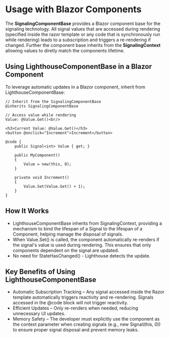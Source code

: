 # Usage with Blazor Components
The **SignalingComponentBase** provides a Blazor component base for the signaling technology. All signal values that are accessed during rendering (specified inside the razor template or any code that is synchronously run while rendering) leads to a subscription and triggers a re-rendering if changed. Further the component base inherits from the **SignalingContext** allowing values to diretly match the components lifetime.

## Using LighthouseComponentBase in a Blazor Component
To leverage automatic updates in a Blazor component, inherit from LighthouseComponentBase:

```
// Inherit from the SignalingComponentBase
@inherits SignalingComponentBase
 
// Access value while rendering
Value: @Value.Get()<br/>

<h3>Current Value: @Value.Get()</h3>
<button @onclick="Increment">Increment</button>

@code {
    public Signal<int> Value { get; }

    public MyComponent()
    {
        Value = new(this, 0);
    }

    private void Increment()
    {
        Value.Set(Value.Get() + 1);
    }
}
```

## How It Works
- LighthouseComponentBase inherits from SignalingContext, providing a mechanism to bind the lifespan of a Signal to the lifespan of a Component, helping manage the disposal of signals.
- When Value.Set() is called, the component automatically re-renders if the signal's value is used during rendering. This ensures that only components dependent on the signal are updated.
- No need for StateHasChanged() - Lighthouse detects the update.


## Key Benefits of Using LighthouseComponentBase
- Automatic Subscription Tracking – Any signal accessed inside the Razor template automatically triggers reactivity and re-rendering. Signals accessed in the @code block will not trigger reactivity.
- Efficient Updates – Only re-renders when needed, reducing unnecessary UI updates.
- Memory Safety – The developer must explicitly use the component as the context parameter when creating signals (e.g., new Signal(this, 0)) to ensure proper signal disposal and prevent memory leaks.

